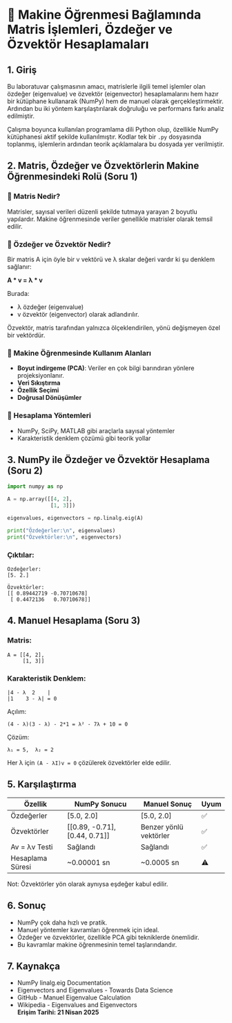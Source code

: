 # 📌 Makine Öğrenmesi Bağlamında Matris İşlemleri, Özdeğer ve Özvektör Hesaplamaları

## 1. Giriş
Bu laboratuvar çalışmasının amacı, matrislerle ilgili temel işlemler olan özdeğer (eigenvalue) ve özvektör (eigenvector) hesaplamalarını hem hazır bir kütüphane kullanarak (NumPy) hem de manuel olarak gerçekleştirmektir. Ardından bu iki yöntem karşılaştırılarak doğruluğu ve performans farkı analiz edilmiştir.

Çalışma boyunca kullanılan programlama dili Python olup, özellikle NumPy kütüphanesi aktif şekilde kullanılmıştır. Kodlar tek bir `.py` dosyasında toplanmış, işlemlerin ardından teorik açıklamalara bu dosyada yer verilmiştir.

## 2. Matris, Özdeğer ve Özvektörlerin Makine Öğrenmesindeki Rolü (Soru 1)

### 🔹 Matris Nedir?
Matrisler, sayısal verileri düzenli şekilde tutmaya yarayan 2 boyutlu yapılardır. Makine öğrenmesinde veriler genellikle matrisler olarak temsil edilir.

### 🔹 Özdeğer ve Özvektör Nedir?
Bir matris A için öyle bir v vektörü ve λ skalar değeri vardır ki şu denklem sağlanır:

**A * v = λ * v**

Burada:
- λ özdeğer (eigenvalue)
- v özvektör (eigenvector) olarak adlandırılır.

Özvektör, matris tarafından yalnızca ölçeklendirilen, yönü değişmeyen özel bir vektördür.

### 🔹 Makine Öğrenmesinde Kullanım Alanları
- **Boyut indirgeme (PCA)**: Veriler en çok bilgi barındıran yönlere projeksiyonlanır.
- **Veri Sıkıştırma**
- **Özellik Seçimi**
- **Doğrusal Dönüşümler**

### 🔹 Hesaplama Yöntemleri
- NumPy, SciPy, MATLAB gibi araçlarla sayısal yöntemler
- Karakteristik denklem çözümü gibi teorik yollar

## 3. NumPy ile Özdeğer ve Özvektör Hesaplama (Soru 2)

```python
import numpy as np

A = np.array([[4, 2],
              [1, 3]])

eigenvalues, eigenvectors = np.linalg.eig(A)

print("Özdeğerler:\n", eigenvalues)
print("Özvektörler:\n", eigenvectors)
```

### Çıktılar:
```
Özdeğerler:
[5. 2.]

Özvektörler:
[[ 0.89442719 -0.70710678]
 [ 0.4472136   0.70710678]]
```

## 4. Manuel Hesaplama (Soru 3)

### Matris:
```
A = [[4, 2],
     [1, 3]]
```

### Karakteristik Denklem:
```
|4 - λ  2    |
|1    3 - λ| = 0
```

Açılım:
```
(4 - λ)(3 - λ) - 2*1 = λ² - 7λ + 10 = 0
```

Çözüm:
```
λ₁ = 5,  λ₂ = 2
```

Her λ için `(A - λI)v = 0` çözülerek özvektörler elde edilir.

## 5. Karşılaştırma

| Özellik            | NumPy Sonucu                     | Manuel Sonuç                | Uyum |
|--------------------|----------------------------------|-----------------------------|------|
| Özdeğerler         | [5.0, 2.0]                       | [5.0, 2.0]                  | ✅    |
| Özvektörler        | [[0.89, -0.71], [0.44, 0.71]]    | Benzer yönlü vektörler     | ✅    |
| Av = λv Testi      | Sağlandı                         | Sağlandı                    | ✅    |
| Hesaplama Süresi   | ~0.00001 sn                      | ~0.0005 sn                  | ⚠️    |

Not: Özvektörler yön olarak aynıysa eşdeğer kabul edilir.

## 6. Sonuç

- NumPy çok daha hızlı ve pratik.
- Manuel yöntemler kavramları öğrenmek için ideal.
- Özdeğer ve özvektörler, özellikle PCA gibi tekniklerde önemlidir.
- Bu kavramlar makine öğrenmesinin temel taşlarındandır.

## 7. Kaynakça

- NumPy linalg.eig Documentation
- Eigenvectors and Eigenvalues - Towards Data Science
- GitHub - Manuel Eigenvalue Calculation
- Wikipedia - Eigenvalues and Eigenvectors  
  **Erişim Tarihi: 21 Nisan 2025**
